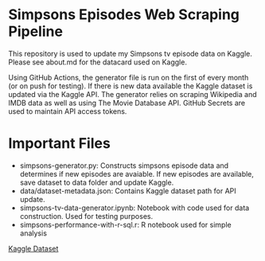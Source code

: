 # Simpsons Episodes Web Scraping Pipeline

This repository is used to update my Simpsons tv episode data on Kaggle. Please see about.md for the datacard used on Kaggle.

Using GitHub Actions, the generator file is run on the first of every month (or on push for testing). If there is new data available the Kaggle dataset is updated via the Kaggle API. The generator relies on scraping Wikipedia and IMDB data as well as using The Movie Database API. GitHub Secrets are used to maintain API access tokens.

# Important Files

- simpsons-generator.py: Constructs simpsons episode data and determines if new episodes are avaiable. If new episodes are available, save dataset to data folder and update Kaggle.
- data/dataset-metadata.json: Contains Kaggle dataset path for API update.
- simpsons-tv-data-generator.ipynb: Notebook with code used for data construction. Used for testing purposes.
- simpsons-performance-with-r-sql.r: R notebook used for simple analysis

[Kaggle Dataset](https://www.kaggle.com/datasets/jonbown/simpsons-episodes-2016)
